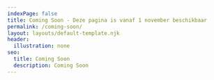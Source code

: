 ```yaml
---
indexPage: false
title: Coming Soon - Deze pagina is vanaf 1 november beschikbaar
permalink: /coming-soon/
layout: layouts/default-template.njk
header:
  illustration: none
seo:
  title: Coming Soon
  description: Coming Soon
---
```

